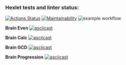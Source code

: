 ### Hexlet tests and linter status:
[![Actions Status](https://github.com/rowro/frontend-project-lvl1/workflows/hexlet-check/badge.svg)](https://github.com/rowro/frontend-project-lvl1/actions)
[![Maintainability](https://api.codeclimate.com/v1/badges/a99a88d28ad37a79dbf6/maintainability)](https://codeclimate.com/github/codeclimate/codeclimate/maintainability)
![example workflow](https://github.com/rowro/frontend-project-lvl1/actions/workflows/my-actions.yml/badge.svg)

**Brain Even**
[![asciicast](https://asciinema.org/a/407965.svg)](https://asciinema.org/a/407965)

**Brain Calc**
[![asciicast](https://asciinema.org/a/408085.svg)](https://asciinema.org/a/408085)

**Brain GCD**
[![asciicast](https://asciinema.org/a/408103.svg)](https://asciinema.org/a/408103)

**Brain Progression**
[![asciicast](https://asciinema.org/a/408112.svg)](https://asciinema.org/a/408112)
